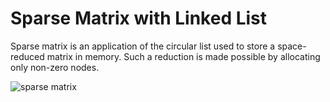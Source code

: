 # Sparse Matrix with Linked List

Sparse matrix is ​​an application of the circular list used to store a space-reduced matrix in memory. Such a reduction is made possible by allocating only non-zero nodes.

![sparse matrix](https://user-images.githubusercontent.com/115127639/209162833-f776b1c1-12d9-48e6-86cf-e335d0e1092c.png)
